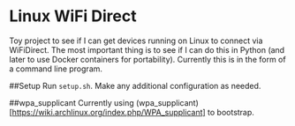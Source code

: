 # Linux WiFi Direct

Toy project to see if I can get devices running on Linux to connect
via WiFiDirect. The most important thing is to see if I can do this in Python
(and later to use Docker containers for portability). Currently this is in the
form of a command line program.

##Setup
Run `setup.sh`. Make any additional configuration as needed.

##wpa_supplicant
Currently using (wpa_supplicant)[https://wiki.archlinux.org/index.php/WPA_supplicant]
to bootstrap.


